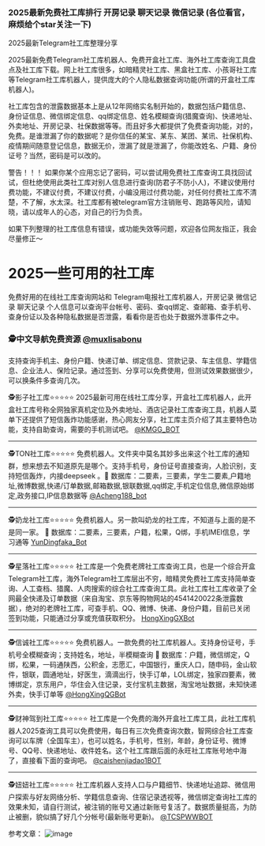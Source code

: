 ### 2025最新免费社工库排行 开房记录 聊天记录 微信记录 (各位看官，麻烦给个star关注一下)
2025最新Telegram社工库整理分享
 
2025最新免费Telegram社工库机器人、免费开盒社工库、海外社工库查询工具盘点及社工库下载。网上社工库很多，如暗精灵社工库、黑盒社工库、小孩哥社工库等Telegram社工库机器人，提供庞大的个人隐私数据查询功能(所谓的开盒社工库机器人)。

社工库包含的泄露数据基本上是从12年网络实名制开始的，数据包括户籍信息、身份证信息、微信绑定信息、qq绑定信息、姓名模糊查询(猎魔查询)、快递地址、外卖地址、开房记录、社保数据等等。而且好多大都提供了免费查询功能，对的，免费。是谁泄漏了你的数据呢？是你信任的某宝、某东、某团、某讯、社保机构、疫情期间随意登记信息，数据无价，泄漏了就是泄漏了，你能改姓名、户籍、身份证号？当然，密码是可以改的。

警告！！！ 如果你某个应用忘记了密码，可以尝试用免费社工库查询工具找回试试，但杜绝使用此类社工库对别人信息进行查询(防君子不防小人)，不建议使用付费功能，不建议付费，不建议付费，小编没用过付费功能，对任何付费社工库不清楚，不了解，水太深。社工库都有被telegram官方注销账号、跑路等风险，请知晓，请以成年人的心态，对自己的行为负责。

如果下列整理的社工库信息有错误，或功能失效等问题，欢迎各位网友指正，我会尽量修正～

# 2025一些可用的社工库
 
免费好用的在线社工库查询网站和 Telegram电报社工库机器人，开房记录 微信记录 聊天记录 个人信息可以查询平台帐号、密码、查qq绑定、查邮箱、查手机号、查身份证以及各种隐私数据是否泄露，看看你是否也处于数据外泄事件之中。

### 🕵️中文导航免费资源 [@muxlisabonu](https://t.me/muxlisabonu?start=NTgzNzg1NTEy)
支持查询手机主、身份户籍、快递订单、绑定信息、贷款记录、车主信息、学籍信息、企业法人、保险记录。通过签到、分享可以免费使用，但测试效果数据很少，可以换条件多查询几次。

🕵️影子社工库⭐⭐⭐⭐⭐
2025最新可用在线社工库分享，开盒社工库机器人，此开盒社工库号称全网独家真机定位及外卖地址、酒店记录社工库查询工具，机器人菜单下还提供了短信轰炸功能感谢，热心网友分享，社工库主页介绍了其主要特色功能，支持自助查询，需要的手机测试吧。
 [@KMGG_BOT](https://t.me/KMGG_BOT?start=NTgzNzg1NTEy)
__________________________________________________________________
🕵️TON社工库⭐⭐⭐⭐⭐
免费机器人。文件夹中莫名其妙多出来这个社工库的通知群，想来想去不知道原先是哪个。支持手机号，身份证号直接查询，人脸识别，支持短信轰炸，内接deepseek 。🔐  数据库：二要素，三要素，学生二要素,户籍地址,微博数据,快递/订单数据,邮箱数据,银联数据,qq绑定,手机定位信息,微信原始绑定,政务接口,IP信息数据等
 [@Acheng188_bot](https://t.me/Acheng188_bot?start=NTgzNzg1NTEy)
__________________________________________________________________
🕵️奶龙社工库⭐⭐⭐⭐⭐
 免费机器人。另一款叫奶龙的社工库，不知道与上面的是不是同一家。
🔐  数据库：二要素，三要素，户籍，松果，Q绑，手机IMEI信息，学习通等
 [YunDingfaka_Bot](https://t.me/YunDingfaka_Bot?start=NTgzNzg1NTEy)
__________________________________________________________________
🕵️星落社工库⭐⭐⭐⭐⭐
社工库是一个免费老牌社工库查询工具，也是一个综合开盒Telegram社工库，海外Telegram社工库层出不穷，暗精灵免费社工库支持简单查询、人工查档、猎魔、人肉搜索的综合社工库查询工具。此社工库社工库收录了全网最全快递及订单数据（来自淘宝、京东等购物网站的4541420022条泄露数据），绝对的老牌社工库，可查手机、QQ、微博、快递、身份户籍，目前已关闭签到功能，只能通过分享或充值获取积分。
 [HongXingGXBot](https://t.me/HongXingGXBot?start=NTgzNzg1NTEy)
__________________________________________________________________
🕵️信诚社工库⭐⭐⭐⭐⭐ 
 免费机器人。一款免费的社工库机器人。支持身份证号，手机号全模糊查询；支持姓名，地址，半模糊查询
🔐  数据库：户籍，微信绑定，Q绑，松果，一码通陕西，公积金，志愿汇，中国银行，重庆人口，随申码，金山软件，银联，圆通地址，好医生，滴滴出行，快手订单，LOL绑定，独家四要素，微博绑定，京东用户，华住会入住记录，支付宝机主数据，淘宝地址数据，未知快递外卖，快手订单等
[@HongXingQGBot](https://t.me/HongXingQGBot?start=NTgzNzg1NTEy)
__________________________________________________________________
🕵️财神驾到社工库⭐⭐⭐⭐⭐ 
社工库是一个免费的海外开盒社工库工具，此社工库机器人2025查询工具可以免费使用，每日有三次免费查询次数，智网综合社工库查询可以车牌（全国车主），也可以姓名，手机号，性别，年龄，身份证号、微博号、QQ号、快递地址、收件姓名。这个社工库跟后面的永旺社工库账号地中海了，直接看下面的查询吧。
[@caishenjiadao1BOT](https://t.me/caishenjiadao1BOT?start=NTgzNzg1NTEy)
__________________________________________________________________
🕵️妞妞社工库⭐⭐⭐⭐⭐ 
社工库机器人支持人口与户籍细节、快递地址追踪、微信用户探索与好友网络分析、学籍信息查询、住宿记录透视等，微信绑定查询社工库的效果未知，请自行测试，被注销的账号又通过新账号复活了。数据质量挺高，为防止被删，貌似搞了好几个分帐号(最新账号更新)。
[@TCSPWWBOT](https://t.me/TCSPWWBOT?start=NTgzNzg1NTEy)

参考文章：
![image](https://github.com/user-attachments/assets/3ccf9e09-5c5f-4ea6-9716-2f7946e56c4a)

